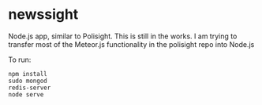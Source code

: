 # newssight
Node.js app, similar to Polisight. This is still in the works. 
I am trying to transfer most of the Meteor.js functionality in the polisight repo into Node.js

To run:

```
npm install 
sudo mongod
redis-server
node serve
```